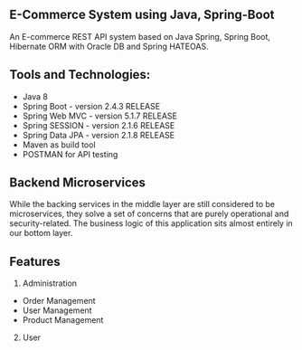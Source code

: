 ## E-Commerce System using Java, Spring-Boot

An E-commerce REST API system based on Java Spring, Spring Boot, Hibernate ORM with Oracle DB and Spring HATEOAS.

## Tools and Technologies:
* Java 8
* Spring Boot - version 2.4.3 RELEASE
* Spring Web MVC - version 5.1.7 RELEASE
* Spring SESSION - version 2.1.6 RELEASE
* Spring Data JPA - version 2.1.8 RELEASE
* Maven as build tool
* POSTMAN for API testing

## Backend Microservices
While the backing services in the middle layer are still considered to be microservices, they solve a set of concerns that are purely operational and security-related. The business logic of this application sits almost entirely in our bottom layer.

## Features

1. Administration
  * Order Management
  * User Management
  * Product Management

2. User
